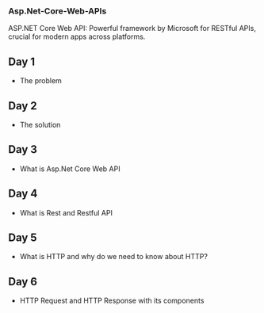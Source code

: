 ### Asp.Net-Core-Web-APIs
ASP.NET Core Web API: Powerful framework by Microsoft for RESTful APIs, crucial for modern apps across platforms.

## Day 1
-  The problem
## Day 2 
- The solution

## Day 3
- What is Asp.Net Core Web API

## Day 4
- What is Rest and Restful API

## Day 5
- What is HTTP and why do we need to know about HTTP?

## Day 6
- HTTP Request and HTTP Response with its components